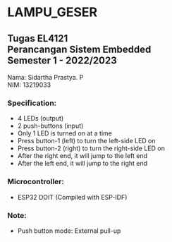 # LAMPU_GESER
## Tugas EL4121 <br/> Perancangan Sistem Embedded <br/> Semester 1 - 2022/2023

Nama: Sidartha Prastya. P <br/>
NIM: 13219033 <br/>

### Specification:

- 4 LEDs (output)
- 2 push-buttons (input)
- Only 1 LED is turned on at a time
- Press button-1 (left) to turn the left-side LED on
- Press button-2 (right) to turn the right-side LED on
- After the right end, it will jump to the left end
- After the left end, it will jump to the right end

### Microcontroller:
- ESP32 DOIT (Compiled with ESP-IDF)

### Note:
- Push button mode: External pull-up